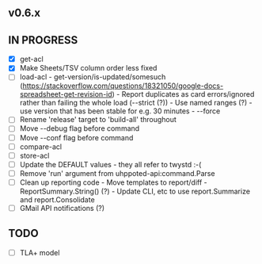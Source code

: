 ## v0.6.x

## IN PROGRESS

- [x] get-acl
- [x] Make Sheets/TSV column order less fixed
- [ ] load-acl
      - get-version/is-updated/somesuch (https://stackoverflow.com/questions/18321050/google-docs-spreadsheet-get-revision-id)
      - Report duplicates as card errors/ignored rather than failing the whole load (--strict (?))
      - Use named ranges (?)
      - use version that has been stable for e.g. 30 minutes
      - --force
- [ ] Rename 'release' target to 'build-all' throughout
- [ ] Move --debug flag before command
- [ ] Move --conf flag before command
- [ ] compare-acl
- [ ] store-acl
- [ ] Update the DEFAULT values - they all refer to twystd :-(
- [ ] Remove 'run' argument from uhppoted-api:command.Parse
- [ ] Clean up reporting code
      - Move templates to report/diff
      - ReportSummary.String() (?)
      - Update CLI, etc to use report.Summarize and report.Consolidate
- [ ] GMail API notifications (?)

## TODO

- [ ] TLA+ model
